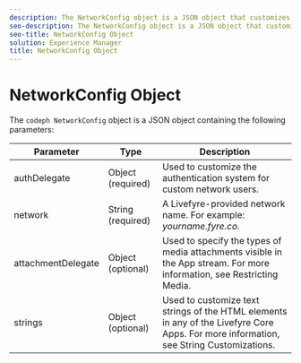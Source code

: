 ```yaml
---
description: The NetworkConfig object is a JSON object that customizes the authentication system for network users.
seo-description: The NetworkConfig object is a JSON object that customizes the authentication system for network users.
seo-title: NetworkConfig Object
solution: Experience Manager
title: NetworkConfig Object
---
```


# NetworkConfig Object

The `codeph NetworkConfig` object is a JSON object containing the following parameters:

<table frame="all" rowsep="1" colsep="1" id="table_q4j_xx5_nz"> 
 <tgroup cols="3"> 
  <colspec colname="c1" colnum="1" colwidth="1.0*" /> 
  <colspec colname="c2" colnum="2" colwidth="1.0*" /> 
  <colspec colname="c3" colnum="3" colwidth="1.0*" /> 
  <thead> 
   <tr> 
    <th class="entry">Parameter</th> 
    <th class="entry">Type</th> 
    <th class="entry">Description</th> 
   </tr> 
  </thead> 
  <tbody> 
   <tr> 
    <td><span class="varname">authDelegate</span></td> 
    <td>Object (required) </td> 
    <td>Used to customize the authentication system for custom network users.</td> 
   </tr> 
   <tr> 
    <td><span class="varname">network</span></td> 
    <td>String (required)</td> 
    <td>A Livefyre-provided network name. For example: <i>yourname.fyre.co.</i></td> 
   </tr> 
   <tr> 
    <td><span class="varname">attachmentDelegate</span></td> 
    <td>Object (optional) </td> 
    <td>Used to specify the types of media attachments visible in the App stream. For more information, see Restricting Media.</td> 
   </tr> 
   <tr> 
    <td><span class="varname">strings</span></td> 
    <td>Object (optional) </td> 
    <td>Used to customize text strings of the HTML elements in any of the Livefyre Core Apps. For more information, see String Customizations.</td> 
   </tr> 
  </tbody> 
 </tgroup> 
</table>

